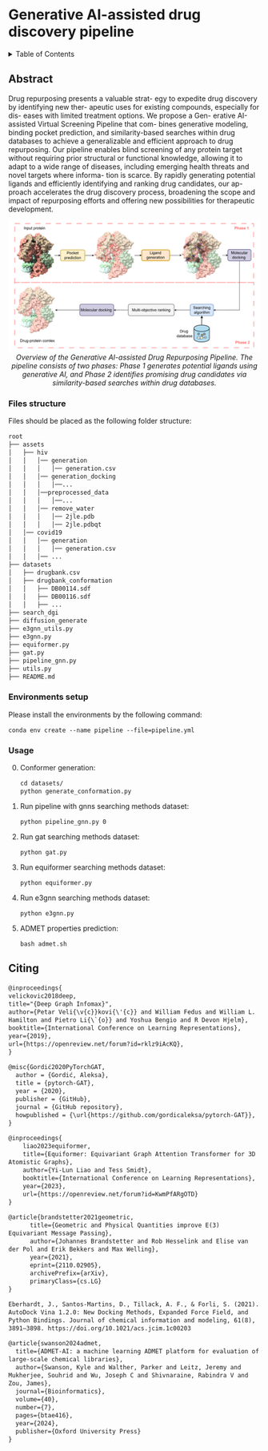 <!-- PAPER TITLE -->

# Generative AI-assisted drug discovery pipeline

<!-- TABLE OF CONTENTS -->

<details>
  <summary>Table of Contents</summary>
  <ol>
    <li><a href="#abstract">Abstract</a></li>
    <li><a href="#filestructure">Files structure</a></li>
    <li><a href="#environmentsetup">Environments setup</a></li>
    <li><a href="#citing">Citing</a></li>
  </ol>
</details>

<!-- ABSTRACT -->

## Abstract

 Drug repurposing presents a valuable strat-
egy to expedite drug discovery by identifying new ther-
apeutic uses for existing compounds, especially for dis-
eases with limited treatment options. We propose a Gen-
erative AI-assisted Virtual Screening Pipeline that com-
bines generative modeling, binding pocket prediction, and
similarity-based searches within drug databases to achieve
a generalizable and efficient approach to drug repurposing.
Our pipeline enables blind screening of any protein target
without requiring prior structural or functional knowledge,
allowing it to adapt to a wide range of diseases, including
emerging health threats and novel targets where informa-
tion is scarce. By rapidly generating potential ligands and
efficiently identifying and ranking drug candidates, our ap-
proach accelerates the drug discovery process, broadening
the scope and impact of repurposing efforts and offering
new possibilities for therapeutic development. 

<p align="center">
   <img src="assets/images/pipeline.png" data-canonical-src="assets/images/pipeline.png" width="600"/><br/>
   <i>Overview of the Generative AI-assisted Drug Repurposing Pipeline. The pipeline consists of two phases: Phase 1
generates potential ligands using generative AI, and Phase 2 identifies promising drug candidates via similarity-based searches
within drug databases.</i>
 </p>

### Files structure
Files should be placed as the following folder structure:

```
root
├── assets
│   ├── hiv
│   │   │── generation
│   │   │   │── generation.csv
│   │   │── generation_docking
│   │   │   │──...
│   │   │──preprocessed_data
│   │   │   │──...
│   │   │── remove_water
│   │   │   │── 2jle.pdb
│   │   │   │── 2jle.pdbqt
│   │── covid19
│   │   │── generation
│   │   │   │── generation.csv
│   │   │── ...
├── datasets
│   ├── drugbank.csv
│   ├── drugbank_conformation
│   │   ├── DB00114.sdf
│   │   ├── DB00116.sdf
│   │   ├── ...
├── search_dgi
├── diffusion_generate
├── e3gnn_utils.py
├── e3gnn.py
├── equiformer.py
├── gat.py
├── pipeline_gnn.py
├── utils.py
├── README.md
```
### Environments setup
Please install the environments by the following command:
```
conda env create --name pipeline --file=pipeline.yml
```
### Usage
0. Conformer generation:
    ```
    cd datasets/
    python generate_conformation.py
    ```
1. Run pipeline with gnns searching methods dataset:
    ```
    python pipeline_gnn.py 0
    ```

2. Run gat searching methods dataset:
    ```
    python gat.py
    ```
3. Run equiformer searching methods dataset:
    ```
    python equiformer.py
    ```
4. Run e3gnn searching methods dataset:
    ```
    python e3gnn.py
    ```
5. ADMET properties prediction:
    ```
    bash admet.sh
    ```

<!-- CITING -->

## Citing

```
@inproceedings{
velickovic2018deep,
title="{Deep Graph Infomax}",
author={Petar Veli{\v{c}}kovi{\'{c}} and William Fedus and William L. Hamilton and Pietro Li{\`{o}} and Yoshua Bengio and R Devon Hjelm},
booktitle={International Conference on Learning Representations},
year={2019},
url={https://openreview.net/forum?id=rklz9iAcKQ},
}
```
```
@misc{Gordić2020PyTorchGAT,
  author = {Gordić, Aleksa},
  title = {pytorch-GAT},
  year = {2020},
  publisher = {GitHub},
  journal = {GitHub repository},
  howpublished = {\url{https://github.com/gordicaleksa/pytorch-GAT}},
}
```
```
@inproceedings{
    liao2023equiformer,
    title={Equiformer: Equivariant Graph Attention Transformer for 3D Atomistic Graphs},
    author={Yi-Lun Liao and Tess Smidt},
    booktitle={International Conference on Learning Representations},
    year={2023},
    url={https://openreview.net/forum?id=KwmPfARgOTD}
}
```
```
@article{brandstetter2021geometric,
      title={Geometric and Physical Quantities improve E(3) Equivariant Message Passing},
      author={Johannes Brandstetter and Rob Hesselink and Elise van der Pol and Erik Bekkers and Max Welling},
      year={2021},
      eprint={2110.02905},
      archivePrefix={arXiv},
      primaryClass={cs.LG}
}
```
```
Eberhardt, J., Santos-Martins, D., Tillack, A. F., & Forli, S. (2021). AutoDock Vina 1.2.0: New Docking Methods, Expanded Force Field, and Python Bindings. Journal of chemical information and modeling, 61(8), 3891–3898. https://doi.org/10.1021/acs.jcim.1c00203
```
```
@article{swanson2024admet,
  title={ADMET-AI: a machine learning ADMET platform for evaluation of large-scale chemical libraries},
  author={Swanson, Kyle and Walther, Parker and Leitz, Jeremy and Mukherjee, Souhrid and Wu, Joseph C and Shivnaraine, Rabindra V and Zou, James},
  journal={Bioinformatics},
  volume={40},
  number={7},
  pages={btae416},
  year={2024},
  publisher={Oxford University Press}
}
```
